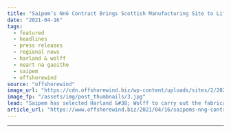 ```yaml
---
title: "Saipem’s NnG Contract Brings Scottish Manufacturing Site to Life"
date: "2021-04-16"
tags: 
  - featured
  - headlines
  - press releases
  - regional news
  - harland & wolff
  - neart na gaoithe
  - saipem
  - offshorewind
source: "offshorewind"
image_url: "https://cdn.offshorewind.biz/wp-content/uploads/sites/2/2021/04/16085502/Screenshot_2.jpg"
image_fp: "/assets/img/post_thumbnails/3.jpg"
lead: "Saipem has selected Harland &#38; Wolff to carry out the fabrication and load-out of"
article_url: "https://www.offshorewind.biz/2021/04/16/saipems-nng-contract-brings-scottish-manufacturing-site-to-life/"
---
```


---
